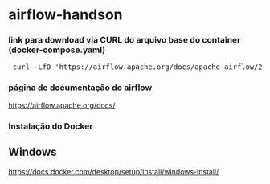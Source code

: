 # airflow-handson

### link para download via CURL do arquivo base do container (docker-compose.yaml)

<pre> curl -LfO 'https://airflow.apache.org/docs/apache-airflow/2.10.3/docker-compose.yaml' </pre>

### página de documentação do airflow

https://airflow.apache.org/docs/


### Instalação do Docker

## Windows

https://docs.docker.com/desktop/setup/install/windows-install/



